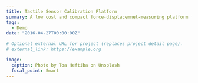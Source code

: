 ```yaml
---
title: Tactile Sensor Calibration Platform
summary: A low cost and compact force-displacemnet-measuring platform from modifying an Easythreed X2 3D Printer is developed to calibrate variaty of the tactile sensors.
tags:
  - Demo
date: "2016-04-27T00:00:00Z"

# Optional external URL for project (replaces project detail page).
# external_link: https://example.org

image:
  caption: Photo by Toa Heftiba on Unsplash
  focal_point: Smart
---
```

